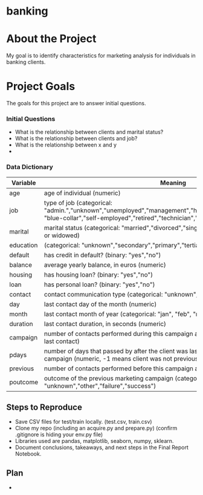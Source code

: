 # banking

# About the Project

My goal is to identify characteristics for marketing analysis for individuals in banking clients. 

# Project Goals
The goals for this project are to answer initial questions.


### Initial Questions

- What is the relationship between clients and marital status?
- What is the relationship between clients and job?
- What is the relationship between x and y
-

### Data Dictionary


| Variable    | Meaning     |
| ----------- | ----------- |
| age | age of individual (numeric)|
| job | type of job (categorical: "admin.","unknown","unemployed","management","housemaid","entrepreneur","student", "blue-collar","self-employed","retired","technician","services") |
| marital | marital status (categorical: "married","divorced","single"; note: "divorced" means divorced or widowed) |
| education | (categorical: "unknown","secondary","primary","tertiary")|
| default | has credit in default? (binary: "yes","no") |
| balance | average yearly balance, in euros (numeric) |
| housing | has housing loan? (binary: "yes","no") |
| loan    | has personal loan? (binary: "yes","no") |
| contact | contact communication type (categorical: "unknown","telephone","cellular") |
| day | last contact day of the month (numeric) |
| month | last contact month of year (categorical: "jan", "feb", "mar", …, "nov", "dec") |
| duration | last contact duration, in seconds (numeric) |
| campaign | number of contacts performed during this campaign and for this client (numeric, includes last contact) |
| pdays | number of days that passed by after the client was last contacted from a previous campaign (numeric, -1 means client was not previously contacted) |
| previous | number of contacts performed before this campaign and for this client (numeric) |
| poutcome | outcome of the previous marketing campaign (categorical: "unknown","other","failure","success") |





## Steps to Reproduce

- Save CSV files for test/train locally. (test.csv, train.csv)
- Clone my repo (including an acquire.py and prepare.py) (confirm .gitignore is hiding your env.py file)
- Libraries used are pandas, matplotlib, seaborn, numpy, sklearn.
- Document conclusions, takeaways, and next steps in the Final Report Notebook.

## Plan

-